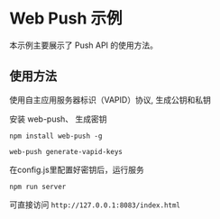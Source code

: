 
# Web Push 示例

本示例主要展示了 Push API 的使用方法。


## 使用方法

使用自主应用服务器标识（VAPID）协议, 生成公钥和私钥

安装 web-push、 生成密钥
```
npm install web-push -g

web-push generate-vapid-keys
```

在config.js里配置好密钥后，运行服务
```
npm run server
```

可直接访问 `http://127.0.0.1:8083/index.html`
